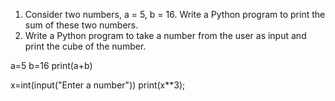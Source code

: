 <ol>
	<li>Consider two numbers, a = 5, b = 16. Write a Python program to print the sum of these two numbers.</li>
	<li>Write a Python program to take a number from the user as input and print the cube of the number.</li>
</ol>

a=5
b=16
print(a+b)

x=int(input("Enter a number"))
print(x**3);
